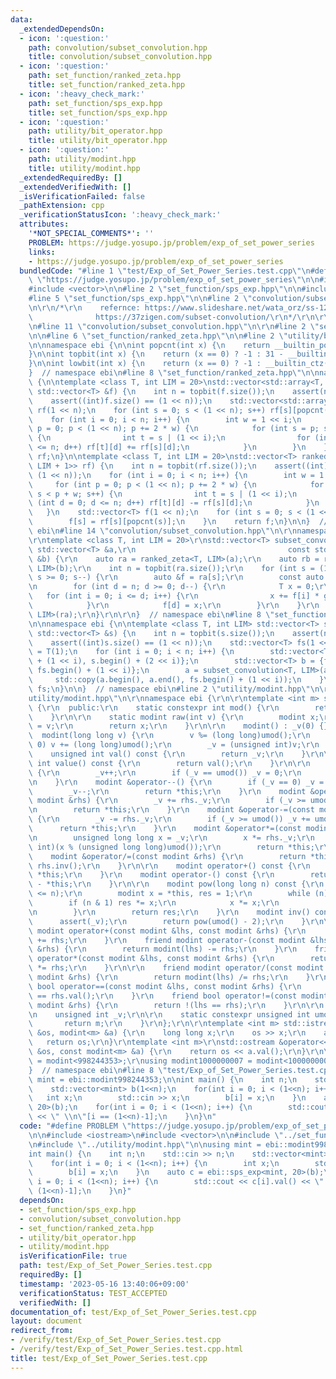 ```yaml
---
data:
  _extendedDependsOn:
  - icon: ':question:'
    path: convolution/subset_convolution.hpp
    title: convolution/subset_convolution.hpp
  - icon: ':question:'
    path: set_function/ranked_zeta.hpp
    title: set_function/ranked_zeta.hpp
  - icon: ':heavy_check_mark:'
    path: set_function/sps_exp.hpp
    title: set_function/sps_exp.hpp
  - icon: ':question:'
    path: utility/bit_operator.hpp
    title: utility/bit_operator.hpp
  - icon: ':question:'
    path: utility/modint.hpp
    title: utility/modint.hpp
  _extendedRequiredBy: []
  _extendedVerifiedWith: []
  _isVerificationFailed: false
  _pathExtension: cpp
  _verificationStatusIcon: ':heavy_check_mark:'
  attributes:
    '*NOT_SPECIAL_COMMENTS*': ''
    PROBLEM: https://judge.yosupo.jp/problem/exp_of_set_power_series
    links:
    - https://judge.yosupo.jp/problem/exp_of_set_power_series
  bundledCode: "#line 1 \"test/Exp_of_Set_Power_Series.test.cpp\"\n#define PROBLEM\
    \ \"https://judge.yosupo.jp/problem/exp_of_set_power_series\"\n\n#include <iostream>\n\
    #include <vector>\n\n#line 2 \"set_function/sps_exp.hpp\"\n\n#include <cassert>\n\
    #line 5 \"set_function/sps_exp.hpp\"\n\n#line 2 \"convolution/subset_convolution.hpp\"\
    \n\r\n/*\r\n    refernce: https://www.slideshare.net/wata_orz/ss-12131479\r\n\
    \              https://37zigen.com/subset-convolution/\r\n*/\r\n\r\n#include <array>\r\
    \n#line 11 \"convolution/subset_convolution.hpp\"\n\r\n#line 2 \"set_function/ranked_zeta.hpp\"\
    \n\n#line 6 \"set_function/ranked_zeta.hpp\"\n\n#line 2 \"utility/bit_operator.hpp\"\
    \n\nnamespace ebi {\n\nint popcnt(int x) {\n    return __builtin_popcount(x);\n\
    }\n\nint topbit(int x) {\n    return (x == 0) ? -1 : 31 - __builtin_clz(x);\n\
    }\n\nint lowbit(int x) {\n    return (x == 0) ? -1 : __builtin_ctz(x);\n}\n\n\
    }  // namespace ebi\n#line 8 \"set_function/ranked_zeta.hpp\"\n\nnamespace ebi\
    \ {\n\ntemplate <class T, int LIM = 20>\nstd::vector<std::array<T, LIM + 1>> ranked_zeta(const\
    \ std::vector<T> &f) {\n    int n = topbit(f.size());\n    assert(n <= LIM);\n\
    \    assert((int)f.size() == (1 << n));\n    std::vector<std::array<T, LIM + 1>>\
    \ rf(1 << n);\n    for (int s = 0; s < (1 << n); s++) rf[s][popcnt(s)] = f[s];\n\
    \    for (int i = 0; i < n; i++) {\n        int w = 1 << i;\n        for (int\
    \ p = 0; p < (1 << n); p += 2 * w) {\n            for (int s = p; s < p + w; s++)\
    \ {\n                int t = s | (1 << i);\n                for (int d = 0; d\
    \ <= n; d++) rf[t][d] += rf[s][d];\n            }\n        }\n    }\n    return\
    \ rf;\n}\n\ntemplate <class T, int LIM = 20>\nstd::vector<T> ranked_mobius(std::vector<std::array<T,\
    \ LIM + 1>> rf) {\n    int n = topbit(rf.size());\n    assert((int)rf.size() ==\
    \ (1 << n));\n    for (int i = 0; i < n; i++) {\n        int w = 1 << i;\n   \
    \     for (int p = 0; p < (1 << n); p += 2 * w) {\n            for (int s = p;\
    \ s < p + w; s++) {\n                int t = s | (1 << i);\n                for\
    \ (int d = 0; d <= n; d++) rf[t][d] -= rf[s][d];\n            }\n        }\n \
    \   }\n    std::vector<T> f(1 << n);\n    for (int s = 0; s < (1 << n); s++) {\n\
    \        f[s] = rf[s][popcnt(s)];\n    }\n    return f;\n}\n\n}  // namespace\
    \ ebi\n#line 14 \"convolution/subset_convolution.hpp\"\n\r\nnamespace ebi {\r\n\
    \r\ntemplate <class T, int LIM = 20>\r\nstd::vector<T> subset_convolution(const\
    \ std::vector<T> &a,\r\n                                  const std::vector<T>\
    \ &b) {\r\n    auto ra = ranked_zeta<T, LIM>(a);\r\n    auto rb = ranked_zeta<T,\
    \ LIM>(b);\r\n    int n = topbit(ra.size());\r\n    for (int s = (1 << n) - 1;\
    \ s >= 0; s--) {\r\n        auto &f = ra[s];\r\n        const auto &g = rb[s];\r\
    \n        for (int d = n; d >= 0; d--) {\r\n            T x = 0;\r\n         \
    \   for (int i = 0; i <= d; i++) {\r\n                x += f[i] * g[d - i];\r\n\
    \            }\r\n            f[d] = x;\r\n        }\r\n    }\r\n    return ranked_mobius<T,\
    \ LIM>(ra);\r\n}\r\n\r\n}  // namespace ebi\n#line 8 \"set_function/sps_exp.hpp\"\
    \n\nnamespace ebi {\n\ntemplate <class T, int LIM> std::vector<T> sps_exp(const\
    \ std::vector<T> &s) {\n    int n = topbit(s.size());\n    assert(n <= LIM);\n\
    \    assert((int)s.size() == (1 << n));\n    std::vector<T> fs(1 << n);\n    fs[0]\
    \ = T(1);\n    for (int i = 0; i < n; i++) {\n        std::vector<T> a = {s.begin()\
    \ + (1 << i), s.begin() + (2 << i)};\n        std::vector<T> b = {fs.begin(),\
    \ fs.begin() + (1 << i)};\n        a = subset_convolution<T, LIM>(a, b);\n   \
    \     std::copy(a.begin(), a.end(), fs.begin() + (1 << i));\n    }\n    return\
    \ fs;\n}\n\n}  // namespace ebi\n#line 2 \"utility/modint.hpp\"\n\r\n#line 5 \"\
    utility/modint.hpp\"\n\r\nnamespace ebi {\r\n\r\ntemplate <int m> struct modint\
    \ {\r\n  public:\r\n    static constexpr int mod() {\r\n        return m;\r\n\
    \    }\r\n\r\n    static modint raw(int v) {\r\n        modint x;\r\n        x._v\
    \ = v;\r\n        return x;\r\n    }\r\n\r\n    modint() : _v(0) {}\r\n\r\n  \
    \  modint(long long v) {\r\n        v %= (long long)umod();\r\n        if (v <\
    \ 0) v += (long long)umod();\r\n        _v = (unsigned int)v;\r\n    }\r\n\r\n\
    \    unsigned int val() const {\r\n        return _v;\r\n    }\r\n\r\n    unsigned\
    \ int value() const {\r\n        return val();\r\n    }\r\n\r\n    modint &operator++()\
    \ {\r\n        _v++;\r\n        if (_v == umod()) _v = 0;\r\n        return *this;\r\
    \n    }\r\n    modint &operator--() {\r\n        if (_v == 0) _v = umod();\r\n\
    \        _v--;\r\n        return *this;\r\n    }\r\n    modint &operator+=(const\
    \ modint &rhs) {\r\n        _v += rhs._v;\r\n        if (_v >= umod()) _v -= umod();\r\
    \n        return *this;\r\n    }\r\n    modint &operator-=(const modint &rhs)\
    \ {\r\n        _v -= rhs._v;\r\n        if (_v >= umod()) _v += umod();\r\n  \
    \      return *this;\r\n    }\r\n    modint &operator*=(const modint &rhs) {\r\
    \n        unsigned long long x = _v;\r\n        x *= rhs._v;\r\n        _v = (unsigned\
    \ int)(x % (unsigned long long)umod());\r\n        return *this;\r\n    }\r\n\
    \    modint &operator/=(const modint &rhs) {\r\n        return *this = *this *\
    \ rhs.inv();\r\n    }\r\n\r\n    modint operator+() const {\r\n        return\
    \ *this;\r\n    }\r\n    modint operator-() const {\r\n        return modint()\
    \ - *this;\r\n    }\r\n\r\n    modint pow(long long n) const {\r\n        assert(0\
    \ <= n);\r\n        modint x = *this, res = 1;\r\n        while (n) {\r\n    \
    \        if (n & 1) res *= x;\r\n            x *= x;\r\n            n >>= 1;\r\
    \n        }\r\n        return res;\r\n    }\r\n    modint inv() const {\r\n  \
    \      assert(_v);\r\n        return pow(umod() - 2);\r\n    }\r\n\r\n    friend\
    \ modint operator+(const modint &lhs, const modint &rhs) {\r\n        return modint(lhs)\
    \ += rhs;\r\n    }\r\n    friend modint operator-(const modint &lhs, const modint\
    \ &rhs) {\r\n        return modint(lhs) -= rhs;\r\n    }\r\n    friend modint\
    \ operator*(const modint &lhs, const modint &rhs) {\r\n        return modint(lhs)\
    \ *= rhs;\r\n    }\r\n\r\n    friend modint operator/(const modint &lhs, const\
    \ modint &rhs) {\r\n        return modint(lhs) /= rhs;\r\n    }\r\n    friend\
    \ bool operator==(const modint &lhs, const modint &rhs) {\r\n        return lhs.val()\
    \ == rhs.val();\r\n    }\r\n    friend bool operator!=(const modint &lhs, const\
    \ modint &rhs) {\r\n        return !(lhs == rhs);\r\n    }\r\n\r\n  private:\r\
    \n    unsigned int _v;\r\n\r\n    static constexpr unsigned int umod() {\r\n \
    \       return m;\r\n    }\r\n};\r\n\r\ntemplate <int m> std::istream &operator>>(std::istream\
    \ &os, modint<m> &a) {\r\n    long long x;\r\n    os >> x;\r\n    a = x;\r\n \
    \   return os;\r\n}\r\ntemplate <int m>\r\nstd::ostream &operator<<(std::ostream\
    \ &os, const modint<m> &a) {\r\n    return os << a.val();\r\n}\r\n\r\nusing modint998244353\
    \ = modint<998244353>;\r\nusing modint1000000007 = modint<1000000007>;\r\n\r\n\
    }  // namespace ebi\n#line 8 \"test/Exp_of_Set_Power_Series.test.cpp\"\n\nusing\
    \ mint = ebi::modint998244353;\n\nint main() {\n    int n;\n    std::cin >> n;\n\
    \    std::vector<mint> b(1<<n);\n    for(int i = 0; i < (1<<n); i++) {\n     \
    \   int x;\n        std::cin >> x;\n        b[i] = x;\n    }\n    auto c = ebi::sps_exp<mint,\
    \ 20>(b);\n    for(int i = 0; i < (1<<n); i++) {\n        std::cout << c[i].val()\
    \ << \" \\n\"[i == (1<<n)-1];\n    }\n}\n"
  code: "#define PROBLEM \"https://judge.yosupo.jp/problem/exp_of_set_power_series\"\
    \n\n#include <iostream>\n#include <vector>\n\n#include \"../set_function/sps_exp.hpp\"\
    \n#include \"../utility/modint.hpp\"\n\nusing mint = ebi::modint998244353;\n\n\
    int main() {\n    int n;\n    std::cin >> n;\n    std::vector<mint> b(1<<n);\n\
    \    for(int i = 0; i < (1<<n); i++) {\n        int x;\n        std::cin >> x;\n\
    \        b[i] = x;\n    }\n    auto c = ebi::sps_exp<mint, 20>(b);\n    for(int\
    \ i = 0; i < (1<<n); i++) {\n        std::cout << c[i].val() << \" \\n\"[i ==\
    \ (1<<n)-1];\n    }\n}"
  dependsOn:
  - set_function/sps_exp.hpp
  - convolution/subset_convolution.hpp
  - set_function/ranked_zeta.hpp
  - utility/bit_operator.hpp
  - utility/modint.hpp
  isVerificationFile: true
  path: test/Exp_of_Set_Power_Series.test.cpp
  requiredBy: []
  timestamp: '2023-05-16 13:40:06+09:00'
  verificationStatus: TEST_ACCEPTED
  verifiedWith: []
documentation_of: test/Exp_of_Set_Power_Series.test.cpp
layout: document
redirect_from:
- /verify/test/Exp_of_Set_Power_Series.test.cpp
- /verify/test/Exp_of_Set_Power_Series.test.cpp.html
title: test/Exp_of_Set_Power_Series.test.cpp
---
```

